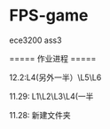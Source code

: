 # FPS-game
ece3200 ass3

===== 作业进程 =====

12.2:L4(另外一半）\L5\L6

11.29: L1\L2\L3\L4(一半

11.28: 新建文件夹
